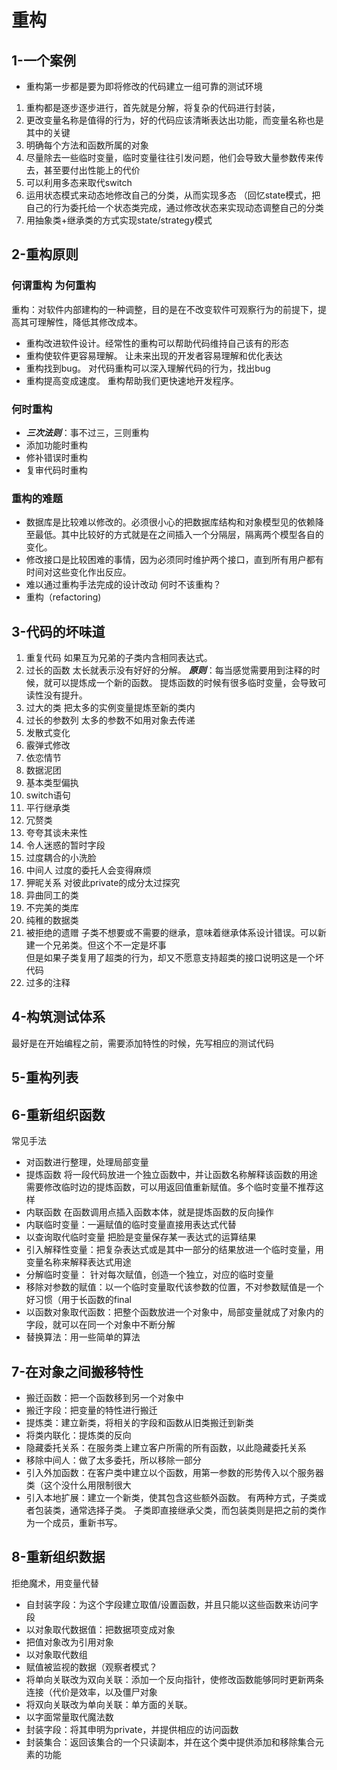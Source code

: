 # 重构
## 1-一个案例
- 重构第一步都是要为即将修改的代码建立一组可靠的测试环境
1. 重构都是逐步逐步进行，首先就是分解，将复杂的代码进行封装，
2. 更改变量名称是值得的行为，好的代码应该清晰表达出功能，而变量名称也是其中的关键
3. 明确每个方法和函数所属的对象
4. 尽量除去一些临时变量，临时变量往往引发问题，他们会导致大量参数传来传去，甚至要付出性能上的代价
5. 可以利用多态来取代switch
6. 运用状态模式来动态地修改自己的分类，从而实现多态 （回忆state模式，把自己的行为委托给一个状态类完成，通过修改状态来实现动态调整自己的分类
7. 用抽象类+继承类的方式实现state/strategy模式

## 2-重构原则
### 何谓重构 为何重构
重构：对软件内部建构的一种调整，目的是在不改变软件可观察行为的前提下，提高其可理解性，降低其修改成本。   
- 重构改进软件设计。经常性的重构可以帮助代码维持自己该有的形态   
- 重构使软件更容易理解。 让未来出现的开发者容易理解和优化表达
- 重构找到bug。 对代码重构可以深入理解代码的行为，找出bug
- 重构提高变成速度。 重构帮助我们更快速地开发程序。
### 何时重构
- ***三次法则***：事不过三，三则重构
- 添加功能时重构
- 修补错误时重构
- 复审代码时重构
### 重构的难题
- 数据库是比较难以修改的。必须很小心的把数据库结构和对象模型见的依赖降至最低。其中比较好的方式就是在之间插入一个分隔层，隔离两个模型各自的变化。
- 修改接口是比较困难的事情，因为必须同时维护两个接口，直到所有用户都有时间对这些变化作出反应。
- 难以通过重构手法完成的设计改动
何时不该重构？
- 重构（refactoring)

## 3-代码的坏味道
1. 重复代码
如果互为兄弟的子类内含相同表达式。
2. 过长的函数
太长就表示没有好好的分解。
***原则***：每当感觉需要用到注释的时候，就可以提炼成一个新的函数。
提炼函数的时候有很多临时变量，会导致可读性没有提升。
3. 过大的类
把太多的实例变量提炼至新的类内
4. 过长的参数列
太多的参数不如用对象去传递
5. 发散式变化
6. 霰弹式修改
7. 依恋情节
8. 数据泥团
9. 基本类型偏执
10. switch语句
11. 平行继承类
12. 冗赘类
13. 夸夸其谈未来性
14. 令人迷惑的暂时字段
15. 过度耦合的小洗脸
16. 中间人
过度的委托人会变得麻烦
17. 狎昵关系
对彼此private的成分太过探究
18. 异曲同工的类
19. 不完美的类库
20. 纯稚的数据类
21. 被拒绝的遗赠
子类不想要或不需要的继承，意味着继承体系设计错误。可以新建一个兄弟类。但这个不一定是坏事      
但是如果子类复用了超类的行为，却又不愿意支持超类的接口说明这是一个坏代码
22. 过多的注释

## 4-构筑测试体系
最好是在开始编程之前，需要添加特性的时候，先写相应的测试代码

## 5-重构列表
## 6-重新组织函数
常见手法
- 对函数进行整理，处理局部变量
- 提炼函数
将一段代码放进一个独立函数中，并让函数名称解释该函数的用途
需要修改临时边的提炼函数，可以用返回值重新赋值。多个临时变量不推荐这样
- 内联函数
在函数调用点插入函数本体，就是提炼函数的反向操作
- 内联临时变量：一遍赋值的临时变量直接用表达式代替
- 以查询取代临时变量
把脸是变量保存某一表达式的运算结果
- 引入解释性变量：把复杂表达式或是其中一部分的结果放进一个临时变量，用变量名称来解释表达式用途
- 分解临时变量： 针对每次赋值，创造一个独立，对应的临时变量
- 移除对参数的赋值：以一个临时变量取代该参数的位置，不对参数赋值是一个好习惯（用于长函数的final
- 以函数对象取代函数：把整个函数放进一个对象中，局部变量就成了对象内的字段，就可以在同一个对象中不断分解
- 替换算法：用一些简单的算法

## 7-在对象之间搬移特性
- 搬迁函数：把一个函数移到另一个对象中
- 搬迁字段：把变量的特性进行搬迁
- 提炼类：建立新类，将相关的字段和函数从旧类搬迁到新类
- 将类内联化：提炼类的反向
- 隐藏委托关系：在服务类上建立客户所需的所有函数，以此隐藏委托关系
- 移除中间人：做了太多委托，所以移除一部分
- 引入外加函数：在客户类中建立以个函数，用第一参数的形势传入以个服务器类（这个没什么用限制很大
- 引入本地扩展：建立一个新类，使其包含这些额外函数。 有两种方式，子类或者包装类，通常选择子类。
子类即直接继承父类，而包装类则是把之前的类作为一个成员，重新书写。

## 8-重新组织数据
拒绝魔术，用变量代替
- 自封装字段：为这个字段建立取值/设置函数，并且只能以这些函数来访问字段
- 以对象取代数据值：把数据项变成对象
- 把值对象改为引用对象
- 以对象取代数组
- 赋值被监视的数据（观察者模式？
- 将单向关联改为双向关联：添加一个反向指针，使修改函数能够同时更新两条连接（代价是效率，以及僵尸对象
- 将双向关联改为单向关联：单方面的关联。
- 以字面常量取代魔法数
- 封装字段：将其申明为private，并提供相应的访问函数
- 封装集合：返回该集合的一个只读副本，并在这个类中提供添加和移除集合元素的功能